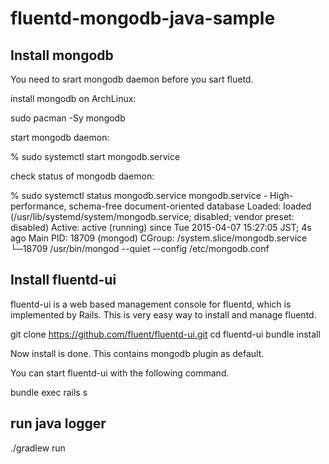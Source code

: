 # fluentd-mongodb-java-sample

## Install mongodb

You need to srart mongodb daemon before you sart fluetd.

install mongodb on ArchLinux:

sudo pacman -Sy mongodb

start mongodb daemon:

% sudo systemctl start mongodb.service

check status of mongodb daemon:

% sudo systemctl status mongodb.service
 mongodb.service - High-performance, schema-free document-oriented database
   Loaded: loaded (/usr/lib/systemd/system/mongodb.service; disabled; vendor preset: disabled)
   Active: active (running) since Tue 2015-04-07 15:27:05 JST; 4s ago
 Main PID: 18709 (mongod)
   CGroup: /system.slice/mongodb.service
           └─18709 /usr/bin/mongod --quiet --config /etc/mongodb.conf

## Install fluentd-ui

fluentd-ui is a web based management console for fluentd, which is implemented by Rails. This is very easy way to install and manage fluentd.

git clone https://github.com/fluent/fluentd-ui.git
cd fluentd-ui
bundle install

Now install is done. This contains mongodb plugin as default.

You can start fluentd-ui with the following command.

bundle exec rails s

## run java logger

./gradlew run
